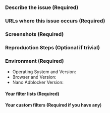 <!--
More information you provide faster will your issue be resolved!
-->
### Describe the issue (Required)


### URLs where this issue occurs (Required)


### Screenshots (Required)


### Reproduction Steps (Optional if trivial)
<!--
I cannot read your mind, write down what is in your head!
-->


### Environment (Required)

- Operating System and Version: 
- Browser and Version: 
- Nano Adblocker Version: 

#### Your filter lists (Required)
<!--
List filters you have enabled or disabled from the default settings.
-->


#### Your custom filters (Required if you have any)

